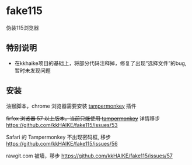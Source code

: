 # fake115
伪装115浏览器


## 特别说明

* 在kkhaike项目的基础上，将部分代码注释掉，修复了出现“选择文件”的bug,暂时未发现问题

## 安装
油猴脚本，chrome 浏览器需要安装 [tampermonkey](https://chrome.google.com/webstore/detail/dhdgffkkebhmkfjojejmpbldmpobfkfo) 插件

~~firfox 浏览器 57 以上版本，当前只能使用 [tampermonkey](https://addons.mozilla.org/zh-CN/firefox/addon/tampermonkey)~~
详情移步 https://github.com/kkHAIKE/fake115/issues/53

Safari 的 Tampermonkey 不出现密码框, 移步 https://github.com/kkHAIKE/fake115/issues/56

rawgit.com 被墙，移步 https://github.com/kkHAIKE/fake115/issues/57
